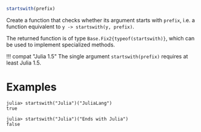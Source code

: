 ```julia
startswith(prefix)
```

Create a function that checks whether its argument starts with `prefix`, i.e. a function equivalent to `y -> startswith(y, prefix)`.

The returned function is of type `Base.Fix2{typeof(startswith)}`, which can be used to implement specialized methods.

!!! compat "Julia 1.5"
    The single argument `startswith(prefix)` requires at least Julia 1.5.


# Examples

```jldoctest
julia> startswith("Julia")("JuliaLang")
true

julia> startswith("Julia")("Ends with Julia")
false
```
